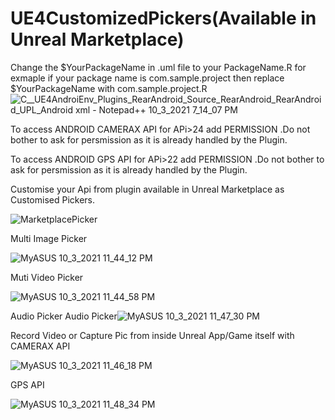 # UE4CustomizedPickers(Available in Unreal Marketplace)

Change the $YourPackageName in .uml file to your PackageName.R
for exmaple if your package name is com.sample.project then replace  $YourPackageName with com.sample.project.R
![C__UE4AndroiEnv_Plugins_RearAndroid_Source_RearAndroid_RearAndroid_UPL_Android xml - Notepad++ 10_3_2021 7_14_07 PM](https://user-images.githubusercontent.com/37648290/135767177-efc61b7c-3c76-4550-9bc9-7b71b47ab26a.png)

To access ANDROID CAMERAX API for APi>24 add PERMISSION .Do not bother to ask for persmission as it is already handled by the Plugin. 

To access ANDROID GPS API for APi>22 add PERMISSION .Do not bother to ask for persmission as it is already handled by the Plugin.

Customise your Api from plugin available in Unreal Marketplace as Customised Pickers.


![MarketplacePicker](https://user-images.githubusercontent.com/37648290/135767185-3d86e92b-69a8-47cf-b5d3-5e94431af569.png)




Multi Image Picker


![MyASUS 10_3_2021 11_44_12 PM](https://user-images.githubusercontent.com/37648290/135767190-7c98c606-dd71-42e9-a643-acbdb872612a.png)


Muti Video Picker

![MyASUS 10_3_2021 11_44_58 PM](https://user-images.githubusercontent.com/37648290/135767201-4a28d668-8a20-4a84-9ae4-b32f6c706ce2.png)


Audio Picker
Audio Picker![MyASUS 10_3_2021 11_47_30 PM](https://user-images.githubusercontent.com/37648290/135767206-73d8c214-6973-421b-9f7b-63e7e1de4c5a.png)


Record Video or Capture Pic from inside Unreal App/Game itself with CAMERAX API


![MyASUS 10_3_2021 11_46_18 PM](https://user-images.githubusercontent.com/37648290/135767216-51781c6c-1e84-496c-a525-327a543092fe.png)


GPS API


![MyASUS 10_3_2021 11_48_34 PM](https://user-images.githubusercontent.com/37648290/135767230-8e941849-1c89-490d-9a45-f60ae2be10d3.png)
